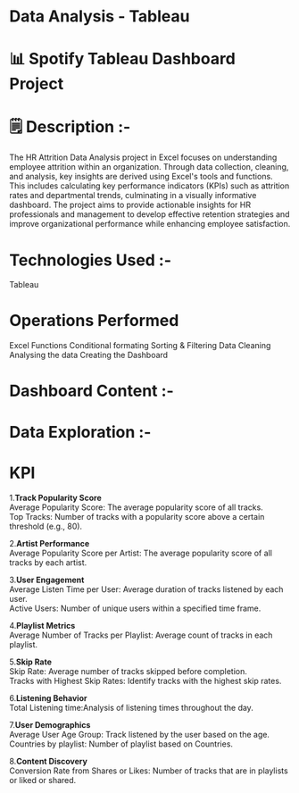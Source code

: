 # Data Analysis - Tableau
# 📊 Spotify Tableau Dashboard Project
# 🗒 Description :-
The HR Attrition Data Analysis project in Excel focuses on understanding employee attrition within an organization. Through data collection, cleaning, and analysis, key insights are derived using Excel's tools and functions. This includes calculating key performance indicators (KPIs) such as attrition rates and departmental trends, culminating in a visually informative dashboard. The project aims to provide actionable insights for HR professionals and management to develop effective retention strategies and improve organizational performance while enhancing employee satisfaction.

# Technologies Used :-
Tableau

# Operations Performed
Excel Functions
Conditional formating
Sorting & Filtering
Data Cleaning
Analysing the data
Creating the Dashboard
# Dashboard Content :-
# Data Exploration :-
# KPI
1.**Track Popularity Score**             
Average Popularity Score: The average popularity score of all tracks.          
Top Tracks: Number of tracks with a popularity score above a certain threshold (e.g., 80).

2.**Artist Performance**                 
Average Popularity Score per Artist: The average popularity score of all tracks by each artist.

3.**User Engagement**                    
Average Listen Time per User: Average duration of tracks listened by each user.                                    
Active Users: Number of unique users within a specified time frame.

4.**Playlist Metrics**                   
Average Number of Tracks per Playlist: Average count of tracks in each playlist.

5.**Skip Rate**                          
Skip Rate: Average number of tracks skipped before completion.               
Tracks with Highest Skip Rates: Identify tracks with the highest skip rates.

6.**Listening Behavior**                 
Total Listening time:Analysis of listening times throughout the day.

7.**User Demographics**                  
Average User Age Group: Track listened by the user based on the age.            
Countries by playlist: Number of playlist based on Countries. 

8.**Content Discovery**                  
Conversion Rate from Shares or Likes: Number of tracks that are in playlists or liked or shared.
